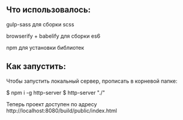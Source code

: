 ## Что использовалось:

gulp-sass для сборки scss

browserify + babelify для сборки es6

npm для установки библиотек

## Как запустить:

Чтобы запустить локальный сервер, прописать
в корневой папке:

$ npm i -g http-server
$ http-server "./"

Теперь проект доступен по адресу
http://localhost:8080/build/public/index.html


